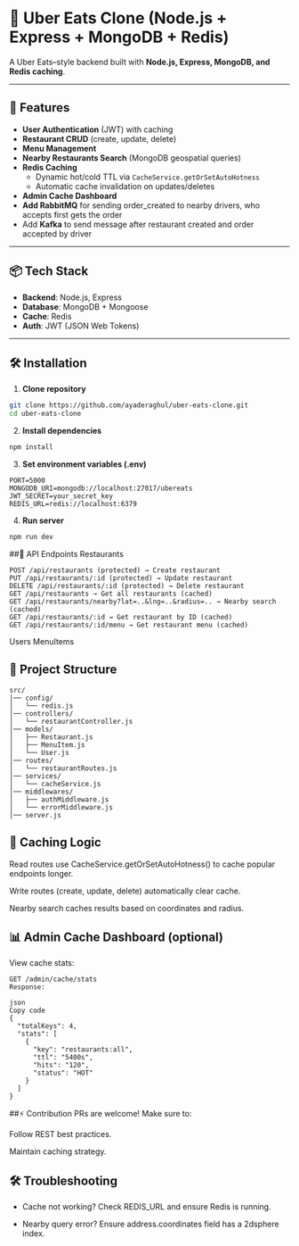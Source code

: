 # 🍔 Uber Eats Clone (Node.js + Express + MongoDB + Redis)

A Uber Eats–style backend built with **Node.js, Express, MongoDB, and Redis caching**.

---

## 🚀 Features
- **User Authentication** (JWT) with caching
- **Restaurant CRUD** (create, update, delete)
- **Menu Management**
- **Nearby Restaurants Search** (MongoDB geospatial queries)
- **Redis Caching**
  - Dynamic hot/cold TTL via `CacheService.getOrSetAutoHotness`
  - Automatic cache invalidation on updates/deletes
- **Admin Cache Dashboard**
- **Add RabbitMQ** for sending order_created to nearby drivers, who accepts first gets the order
- Add **Kafka** to send message after restaurant created and order accepted by driver

---

## 📦 Tech Stack
- **Backend**: Node.js, Express
- **Database**: MongoDB + Mongoose
- **Cache**: Redis
- **Auth**: JWT (JSON Web Tokens)

---

## 🛠 Installation
1. **Clone repository**
```bash
git clone https://github.com/ayaderaghul/uber-eats-clone.git
cd uber-eats-clone
```


2. **Install dependencies**

```bash
npm install
```

3. **Set environment variables (.env)**
```.env
PORT=5000
MONGODB_URI=mongodb://localhost:27017/ubereats
JWT_SECRET=your_secret_key
REDIS_URL=redis://localhost:6379
```

4. **Run server**

```bash
npm run dev
```

##📌 API Endpoints
Restaurants

```
POST /api/restaurants (protected) → Create restaurant
PUT /api/restaurants/:id (protected) → Update restaurant
DELETE /api/restaurants/:id (protected) → Delete restaurant
GET /api/restaurants → Get all restaurants (cached)
GET /api/restaurants/nearby?lat=..&lng=..&radius=.. → Nearby search (cached)
GET /api/restaurants/:id → Get restaurant by ID (cached)
GET /api/restaurants/:id/menu → Get restaurant menu (cached)
```

Users
MenuItems

## 📂 Project Structure

```
src/
│── config/
│   └── redis.js
│── controllers/
│   └── restaurantController.js
│── models/
│   ├── Restaurant.js
│   ├── MenuItem.js
│   └── User.js
│── routes/
│   └── restaurantRoutes.js
│── services/
│   └── cacheService.js
│── middlewares/
│   ├── authMiddleware.js
│   └── errorMiddleware.js
│── server.js
```

## 🧠 Caching Logic
Read routes use CacheService.getOrSetAutoHotness() to cache popular endpoints longer.

Write routes (create, update, delete) automatically clear cache.

Nearby search caches results based on coordinates and radius.

## 📊 Admin Cache Dashboard (optional)
View cache stats:

```
GET /admin/cache/stats
Response:

json
Copy code
{
  "totalKeys": 4,
  "stats": [
    {
      "key": "restaurants:all",
      "ttl": "5400s",
      "hits": "120",
      "status": "HOT"
    }
  ]
}
```

##⚡ Contribution
PRs are welcome! Make sure to:

Follow REST best practices.

Maintain caching strategy.

## 🛠 Troubleshooting
- Cache not working?
Check REDIS_URL and ensure Redis is running.

- Nearby query error?
Ensure address.coordinates field has a 2dsphere index.
